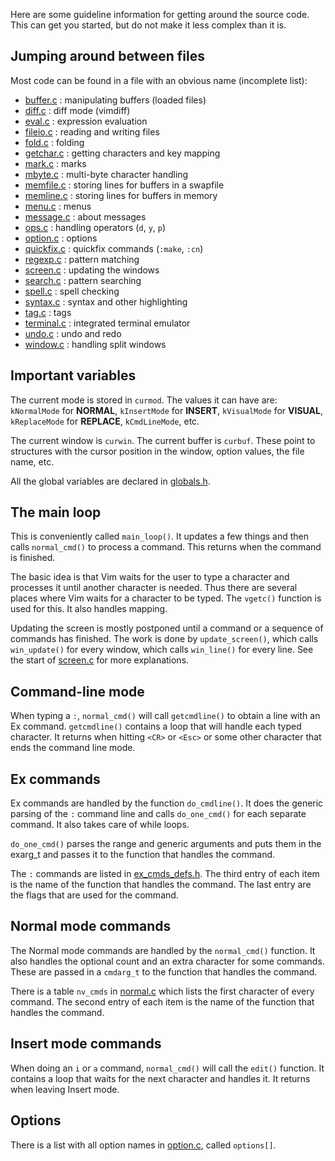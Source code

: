 Here are some guideline information for getting around the source code. This
can get you started, but do not make it less complex than it is.

## Jumping around between files

Most code can be found in a file with an obvious name (incomplete list):

* [buffer.c](../../source/nvim/buffer.c)
  : manipulating buffers (loaded files)
* [diff.c](../../source/nvim/diff.c)
  : diff mode (vimdiff)
* [eval.c](../../source/nvim/eval.c)
  : expression evaluation
* [fileio.c](../../source/nvim/fileio.c)
  : reading and writing files
* [fold.c](../../source/nvim/fold.c)
  : folding
* [getchar.c](../../source/nvim/getchar.c)
  : getting characters and key mapping
* [mark.c](../../source/nvim/mark.c)
  : marks
* [mbyte.c](../../source/nvim/mbyte.c)
  : multi-byte character handling
* [memfile.c](../../source/nvim/memfile.c)
  : storing lines for buffers in a swapfile
* [memline.c](../../source/nvim/memline.c)
  : storing lines for buffers in memory
* [menu.c](../../source/nvim/menu.c)
  : menus
* [message.c](../../source/nvim/message.c)
  : about messages
* [ops.c](../../source/nvim/ops.c)
  : handling operators (`d`, `y`, `p`)
* [option.c](../../source/nvim/option.c)
  : options
* [quickfix.c](../../source/nvim/quickfix.c)
  : quickfix commands (`:make`, `:cn`)
* [regexp.c](../../source/nvim/regexp.c)
  : pattern matching
* [screen.c](../../source/nvim/screen.c)
  : updating the windows
* [search.c](../../source/nvim/search.c)
  : pattern searching
* [spell.c](../../source/nvim/spell.c)
  : spell checking
* [syntax.c](../../source/nvim/syntax.c)
  : syntax and other highlighting
* [tag.c](../../source/nvim/tag.c)
  : tags
* [terminal.c](../../source/nvim/terminal.c)
  : integrated terminal emulator
* [undo.c](../../source/nvim/undo.c)
  : undo and redo
* [window.c](../../source/nvim/window.c)
  : handling split windows

## Important variables

The current mode is stored in `curmod`. The values it can have are:
`kNormalMode` for **NORMAL**, `kInsertMode` for **INSERT**, `kVisualMode`
for **VISUAL**, `kReplaceMode` for **REPLACE**, `kCmdLineMode`, etc.

The current window is `curwin`. The current buffer is `curbuf`. These point
to structures with the cursor position in the window, option values, the file
name, etc.

All the global variables are declared in
[globals.h](../../source/nvim/globals.h).

## The main loop

This is conveniently called `main_loop()`. It updates a few things and then
calls `normal_cmd()` to process a command. This returns when the command is
finished.

The basic idea is that Vim waits for the user to type a character and processes
it until another character is needed. Thus there are several places where Vim
waits for a character to be typed. The `vgetc()` function is used for this.
It also handles mapping.

Updating the screen is mostly postponed until a command or a sequence of
commands has finished. The work is done by `update_screen()`, which calls
`win_update()` for every window, which calls `win_line()` for every line.
See the start of [screen.c](../../source/nvim/screen.c) for more
explanations.

## Command-line mode

When typing a `:`, `normal_cmd()` will call `getcmdline()` to obtain a line
with an Ex command. `getcmdline()` contains a loop that will handle each
typed character. It returns when hitting `<CR>` or `<Esc>` or some other
character that ends the command line mode.

## Ex commands

Ex commands are handled by the function `do_cmdline()`. It does the generic
parsing of the `:` command line and calls `do_one_cmd()` for each separate
command. It also takes care of while loops.

`do_one_cmd()` parses the range and generic arguments and puts them in the
exarg_t and passes it to the function that handles the command.

The `:` commands are listed in [ex_cmds_defs.h](../../source/nvim/ex_cmds_defs.h).
The third entry of each item is the name of the function that handles the
command. The last entry are the flags that are used for the command.

## Normal mode commands

The Normal mode commands are handled by the `normal_cmd()` function. It also
handles the optional count and an extra character for some commands. These
are passed in a `cmdarg_t` to the function that handles the command.

There is a table `nv_cmds` in [normal.c](../../source/nvim/normal.c) which
lists the first character of every command. The second entry of each item
is the name of the function that handles the command.

## Insert mode commands

When doing an `i` or `a` command, `normal_cmd()` will call the `edit()`
function. It contains a loop that waits for the next character and handles
it. It returns when leaving Insert mode.

## Options

There is a list with all option names in
[option.c](../../source/nvim/option.c), called `options[]`.
